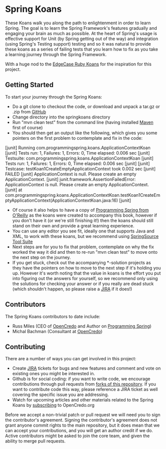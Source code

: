Spring Koans
============

These Koans walk you along the path to enlightenment in order to learn Spring. The goal is to learn the Spring Framework's features gradually and engaging your brain as much as possible. At the heart of Spring's usage is effective support for Unit (by Spring getting out of the way) and integration (using Spring's Testing support) testing and so it was natural to provide these koans as a series of failing tests that you learn how to fix as you take a learning journey through the Spring Framework.

With a huge nod to the [EdgeCase Ruby Koans](http://rubykoans.com/) for the inspiration for this project.

Getting Started
---------------

To start your journey through the Spring Koans:

* Do a git clone to checkout the code, or download and unpack a tar.gz or .zip from [GitHub](http://github.com/opencredo/springkoans)
* Change directory into the springkoans directory
* Run "mvn clean test" from the command line (having installed [Maven](http://maven.apache.org/) first of course)
* You should then get an output like the following, which gives you some pointers on the first problem to contemplate and fix in the code:

[junit] Running com.programmingspring.koans.ApplicationContextKoan
[junit] Tests run: 1, Failures: 1, Errors: 0, Time elapsed: 0.006 sec
[junit] Testsuite: com.programmingspring.koans.ApplicationContextKoan
[junit] Tests run: 1, Failures: 1, Errors: 0, Time elapsed: 0.006 sec
[junit] 
[junit] Testcase: testKoan1CreateEmptyApplicationContext took 0.002 sec
[junit] 	FAILED
[junit] ApplicationContext is null. Please create an empty ApplicationContext.
[junit] junit.framework.AssertionFailedError: ApplicationContext is null. Please create an empty ApplicationContext.
[junit] 	at com.programmingspring.koans.ApplicationContextKoan.testKoan1CreateEmptyApplicationContext(ApplicationContextKoan.java:16)
[junit]

* Of course it also helps to have a copy of [Programming Spring from O'Reilly](http://shop.oreilly.com/product/0636920018056.do) as the koans were created to accompany this book, however if you don't have it (or we're still finishing it!) then the koans should still stand on their own and provide a great learning experience.
* You can use any editor you see fit, ideally one that supports Java and XML, to work with these koans, but we recommend using [SpringSource Tool Suite](http://www.springsource.com/developer/sts)
* Next steps are for you to fix that problem, contemplate on why the fix worked the way it did and then to re-run "mvn clean test" to move onto the next step on the journey.
* If you get stuck, check out the accompanying *-solution projects as they have the pointers on how to move to the next step if it's holding you up. However it's worth noting that the value in koans is the effort you put into figuring out the answers for yourself, so we recommend only using the solutions for checking your answer or if you really are dead stuck (which shouldn't happen, so please raise a [JIRA](http://dev.opencredo.com/jira/browse/OCSPRINGKOANS) if it does!)

Contributors
------------

The Spring Koans contributors to date include:

* Russ Miles (CEO of [OpenCredo](http://www.opencredo.com) and Author on [Programming Spring](http://shop.oreilly.com/product/0636920018056.do))
* Michal Bachman (Consultant at [OpenCredo](http://www.opencredo.com))

Contributing
------------

There are a number of ways you can get involved in this project:

* Create [JIRA](http://dev.opencredo.com/jira/browse/OCSPRINGKOANS) tickets for bugs and new features and comment and vote on existing ones you might be interested in.
* Github is for social coding: if you want to write code, we encourage contributions through pull requests from [forks of this repository](http://help.github.com/forking/). If you want to contribute code this way, please reference a JIRA ticket as well covering the specific issue you are addressing.
* Watch for upcoming articles and other materials related to the Spring Koans by [subscribing](http://www.opencredo.com/index.php?format=feed&type=rss) to OpenCredo.org

Before we accept a non-trivial patch or pull request we will need you to sign the contributor's agreement. Signing the contributor's agreement does not grant anyone commit rights to the main repository, but it does mean that we can accept your contributions, and you will get an author credit if we do. Active contributors might be asked to join the core team, and given the ability to merge pull requests.